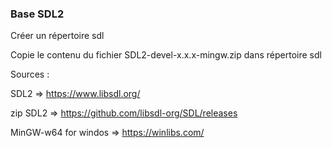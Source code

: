 ### Base SDL2

Créer un répertoire sdl

Copie le contenu du fichier SDL2-devel-x.x.x-mingw.zip dans répertoire sdl

Sources :

SDL2                    => https://www.libsdl.org/

zip SDL2                => https://github.com/libsdl-org/SDL/releases

MinGW-w64 for windos    => https://winlibs.com/
